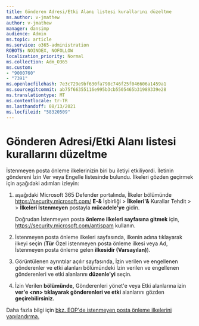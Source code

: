 ```yaml
---
title: Gönderen Adresi/Etki Alanı listesi kurallarını düzeltme
ms.author: v-jmathew
author: v-jmathew
manager: dansimp
audience: Admin
ms.topic: article
ms.service: o365-administration
ROBOTS: NOINDEX, NOFOLLOW
localization_priority: Normal
ms.collection: Adm_O365
ms.custom:
- "9000760"
- "7391"
ms.openlocfilehash: 7e3c729e9bf630fa798c746f25f046606a1459a1
ms.sourcegitcommit: ab75f66355116e995b3cb5505465b31989339e28
ms.translationtype: MT
ms.contentlocale: tr-TR
ms.lasthandoff: 08/13/2021
ms.locfileid: "58320509"
---
```

# <a name="fix-sender-addressdomain-list-rules"></a>Gönderen Adresi/Etki Alanı listesi kurallarını düzeltme

İstenmeyen posta önleme ilkelerinizin biri bu iletiyi etkiliyordi. İletinin göndereni İzin Ver veya Engelle listesinde bulundu. İlkeleri gözden geçirmek için aşağıdaki adımları izleyin:

1. aşağıdaki Microsoft 365 Defender portalında, İlkeler bölümünde <https://security.microsoft.com/> **E-&** İşbirliği \> **İlkeleri'&** Kurallar Tehdit \>  \> **İlkeleri İstenmeyen** postayla **mücadele'ye** gidin.

   Doğrudan İstenmeyen posta **önleme ilkeleri sayfasına gitmek** için, <https://security.microsoft.com/antispam> kullanın.

2. İstenmeyen posta önleme ilkeleri sayfasında, ilkenin adına tıklayarak ilkeyi  seçin (**Tür** Özel istenmeyen posta önleme ilkesi veya Ad, İstenmeyen posta önleme gelen  **ilkesidir (Varsayılan)**). 
3. Görüntülenen ayrıntılar açılır sayfasında,  İzin verilen ve engellenen gönderenler ve etki alanları bölümündeki İzin verilen ve engellenen gönderenleri ve etki alanlarını **düzenle'yi** seçin.
4. İzin Verilen **bölümünde,** Gönderenleri yönet'e veya Etki alanlarına izin **ver'e \<nn\> tıklayarak gönderenleri ve etki** alanlarını gözden **geçirebilirsiniz.**

Daha fazla bilgi için [bkz. EOP'de istenmeyen posta önleme ilkelerini yapılandırma.](https://docs.microsoft.com/microsoft-365/security/office-365-security/configure-your-spam-filter-policies)
